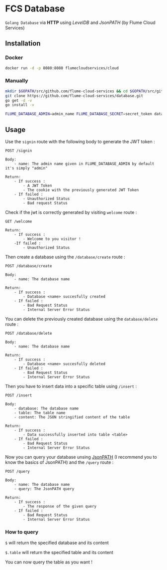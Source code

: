 # FCS Database
`Golang Database` via **HTTP** using *LevelDB* and *JsonPATH* (by Flume Cloud Services)

## Installation

### Docker

```bash
docker run -d -p 8080:8080 flumecloudservices/cloud 
```

### Manually

```bash
mkdir $GOPATH/src/github.com/flume-cloud-services && cd $GOPATH/src/github.com/flume-cloud-services
git clone https://github.com/flume-cloud-services/database.git
go get -d -v
go install -v

FLUME_DATABASE_ADMIN=admin_name FLUME_DATABASE_SECRET=secret_token database
```

## Usage

Use the `signin` route with the following body to generate the JWT token :

```
POST /signin

Body:
    - name: The admin name given in FLUME_DATABASE_ADMIN by default it's simply "admin"

Return:
    - If success :
        - A JWT Token
        - The cookie with the previously generated JWT Token
    - If failed :
        - Unauthorized Status
        - Bad request Status
```

Check if the jwt is correctly generated by visiting `welcome` route :

```
GET /welcome

Return:
    - If success :
        - Welcome to you visitor !
    -If failed :
        - Unauthorized Status
```

Then create a database using the `/database/create` route :

```
POST /database/create

Body:
    - name: The database name

Return:
    - If success :
        - Database <name> succesfully created
    - If failed :
        - Bad Request Status
        - Internal Server Error Status
```

You can delete the previously created database using the `database/delete` route :

```
POST /database/delete

Body:
    - name: The database name

Return:
    - If success :
        - Database <name> succesfully deleted
    - If failed :
        - Bad Request Status
        - Internal Server Error Status
```

Then you have to insert data into a specific table using `/insert` :

```
POST /insert

Body:
    - database: The database name
    - table: The table name
    - content: The JSON stringified content of the table

Return:
    - If success :
        - Data successfully inserted into table <table>
    - If failed :
        - Bad Request Status
        - Internal Server Error Status
```

Now you can query your database unsing [JsonPATH](https://support.smartbear.com/alertsite/docs/monitors/api/endpoint/jsonpath.html) (I recommend you to know the basics of JsonPATH) and the `/query` route :

```
POST /query

Body:
    - name: The database name
    - query: The JsonPATH query

Return:
    - If success :
        - The response of the given query
    - If failed :
        - Bad Request Status
        - Internal Server Error Status
```

### How to query

`$` will return the specified database and its content

`$.table` will return the specified table and its content

You can now query the table as you want !